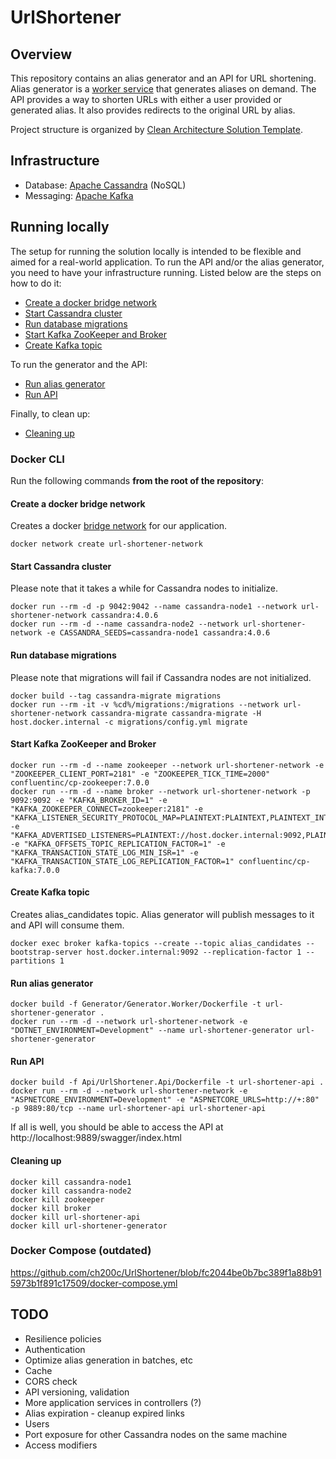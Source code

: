 # UrlShortener

## Overview

This repository contains an alias generator and an API for URL shortening. Alias generator is a [worker service](https://learn.microsoft.com/en-us/dotnet/core/extensions/workers) that generates aliases on demand. The API provides a way to shorten URLs with either a user provided or generated alias. It also provides redirects to the original URL by alias.

Project structure is organized by [Clean Architecture Solution Template](https://github.com/jasontaylordev/CleanArchitecture).

## Infrastructure  

- Database: [Apache Cassandra](https://cassandra.apache.org/_/index.html) (NoSQL)
- Messaging: [Apache Kafka](https://kafka.apache.org/)

## Running locally

The setup for running the solution locally is intended to be flexible and aimed for a real-world application. To run the API and/or the alias generator, you need to have your infrastructure running. Listed below are the steps on how to do it:
- [Create a docker bridge network](#create-a-docker-bridge-network)
- [Start Cassandra cluster](#start-cassandra-cluster)
- [Run database migrations](#run-database-migrations)
- [Start Kafka ZooKeeper and Broker](#start-kafka-zookeeper-and-broker)
- [Create Kafka topic](#create-kafka-topic)

To run the generator and the API:
- [Run alias generator](#run-alias-generator)
- [Run API](#run-api)

Finally, to clean up:
- [Cleaning up](#cleaning-up)

### Docker CLI

Run the following commands **from the root of the repository**:

#### Create a docker bridge network
Creates a docker [bridge network](https://docs.docker.com/network/bridge/) for our application.
```
docker network create url-shortener-network
```

#### Start Cassandra cluster
Please note that it takes a while for Cassandra nodes to initialize.
```
docker run --rm -d -p 9042:9042 --name cassandra-node1 --network url-shortener-network cassandra:4.0.6
docker run --rm -d --name cassandra-node2 --network url-shortener-network -e CASSANDRA_SEEDS=cassandra-node1 cassandra:4.0.6
```

#### Run database migrations
Please note that migrations will fail if Cassandra nodes are not initialized.
```
docker build --tag cassandra-migrate migrations
docker run --rm -it -v %cd%/migrations:/migrations --network url-shortener-network cassandra-migrate cassandra-migrate -H host.docker.internal -c migrations/config.yml migrate
```

#### Start Kafka ZooKeeper and Broker
```
docker run --rm -d --name zookeeper --network url-shortener-network -e "ZOOKEEPER_CLIENT_PORT=2181" -e "ZOOKEEPER_TICK_TIME=2000" confluentinc/cp-zookeeper:7.0.0
docker run --rm -d --name broker --network url-shortener-network -p 9092:9092 -e "KAFKA_BROKER_ID=1" -e "KAFKA_ZOOKEEPER_CONNECT=zookeeper:2181" -e "KAFKA_LISTENER_SECURITY_PROTOCOL_MAP=PLAINTEXT:PLAINTEXT,PLAINTEXT_INTERNAL:PLAINTEXT" -e "KAFKA_ADVERTISED_LISTENERS=PLAINTEXT://host.docker.internal:9092,PLAINTEXT_INTERNAL://broker:29092" -e "KAFKA_OFFSETS_TOPIC_REPLICATION_FACTOR=1" -e "KAFKA_TRANSACTION_STATE_LOG_MIN_ISR=1" -e "KAFKA_TRANSACTION_STATE_LOG_REPLICATION_FACTOR=1" confluentinc/cp-kafka:7.0.0
```

#### Create Kafka topic
Creates alias_candidates topic. Alias generator will publish messages to it and API will consume them.
```
docker exec broker kafka-topics --create --topic alias_candidates --bootstrap-server host.docker.internal:9092 --replication-factor 1 --partitions 1
```

#### Run alias generator
```
docker build -f Generator/Generator.Worker/Dockerfile -t url-shortener-generator .
docker run --rm -d --network url-shortener-network -e "DOTNET_ENVIRONMENT=Development" --name url-shortener-generator url-shortener-generator
```

#### Run API
```
docker build -f Api/UrlShortener.Api/Dockerfile -t url-shortener-api .
docker run --rm -d --network url-shortener-network -e "ASPNETCORE_ENVIRONMENT=Development" -e "ASPNETCORE_URLS=http://+:80" -p 9889:80/tcp --name url-shortener-api url-shortener-api
```

If all is well, you should be able to access the API at http://localhost:9889/swagger/index.html

#### Cleaning up
```
docker kill cassandra-node1
docker kill cassandra-node2
docker kill zookeeper
docker kill broker
docker kill url-shortener-api
docker kill url-shortener-generator
```

### Docker Compose (outdated)
https://github.com/ch200c/UrlShortener/blob/fc2044be0b7bc389f1a88b915973b1f891c17509/docker-compose.yml


## TODO
- Resilience policies
- Authentication
- Optimize alias generation in batches, etc
- Cache
- CORS check
- API versioning, validation
- More application services in controllers (?)
- Alias expiration - cleanup expired links
- Users
- Port exposure for other Cassandra nodes on the same machine
- Access modifiers

